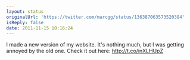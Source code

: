 ```yaml
---
layout: status
originalUrl: 'https://twitter.com/marcgg/status/136387063573520384'
isReply: false
date: 2011-11-15 10:16:24
---
```


I made a new version of my website. It's nothing much, but I was getting annoyed by the old one. Check it out here: http://t.co/inXLHUpZ
